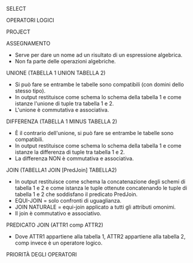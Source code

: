 SELECT

OPERATORI LOGICI

PROJECT

ASSEGNAMENTO
- Serve per dare un nome ad un risultato di un espressione algebrica.
- Non fa parte delle operazioni algebriche.

UNIONE (TABELLA 1 UNION TABELLA 2)
- Si può fare se entrambe le tabelle sono compatibili (con domini dello stesso tipo).
- In output restituisce come schema lo schema della tabella 1 e come istanze l'unione di tuple tra tabella 1 e 2.
- L'unione è commutativa e associativa.

DIFFERENZA (TABELLA 1 MINUS TABELLA 2)
- È il contrario dell'unione, si può fare se entrambe le tabelle sono compatibili.
- In output restituisce come schema lo schema della tabella 1 e come istanze la differenza di tuple tra tabella 1 e 2.
- La differenza NON è commutativa e associativa.

JOIN (TABELLA1 JOIN [PredJoin] TABELLA2)
- In output restituisce come schema la concatenazione degli schemi di tabella 1 e 2 e come istanza le tuple ottenute concatenando le tuple di tabella 1 e 2 che soddisfano il predicato PredJoin.
- EQUI-JOIN = solo confronti di uguaglianza.
- JOIN NATURALE = equi-join applicato a tutti gli attributi omonimi.
- Il join è commutativo e associativo.

PREDICATO JOIN (ATTR1 comp ATTR2)
- Dove ATTR1 appartiene alla tabella 1, ATTR2 appartiene alla tabella 2, comp invece è un operatore logico.

PRIORITÀ DEGLI OPERATORI

